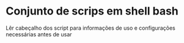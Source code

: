 # Conjunto de scrips em shell bash
Lêr cabeçalho dos script para informações de uso e configurações necessárias antes de usar

